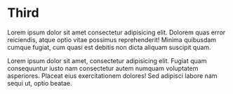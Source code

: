 # Third

Lorem ipsum dolor sit amet consectetur adipisicing elit. Dolorem quas error
reiciendis, atque optio vitae possimus reprehenderit! Minima quibusdam cumque
fugiat, cum quasi est debitis non dicta aliquam suscipit quam.

Lorem ipsum dolor sit amet, consectetur adipisicing elit. Fugiat quam
consequuntur iusto nam consectetur autem numquam voluptatem asperiores. Placeat
eius exercitationem dolores! Sed adipisci labore nam sequi ut, optio beatae.
